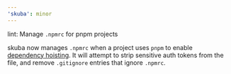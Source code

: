 ```yaml
---
'skuba': minor
---
```


lint: Manage `.npmrc` for pnpm projects

skuba now manages `.npmrc` when a project uses `pnpm` to enable [dependency hoisting](https://pnpm.io/npmrc#dependency-hoisting-settings). It will attempt to strip sensitive auth tokens from the file, and remove `.gitignore` entries that ignore `.npmrc`.
